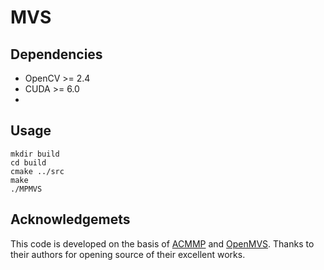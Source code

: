 # MVS

## Dependencies
* OpenCV >= 2.4  
* CUDA >= 6.0
* 
## Usage
```
mkdir build  
cd build  
cmake ../src  
make  
./MPMVS
```

## Acknowledgemets
This code is developed on the basis of [ACMMP](https://github.com/GhiXu/ACMMP#acmmp) and [OpenMVS](https://github.com/cdcseacave/openMVS). Thanks to their authors for opening source of their excellent works.
